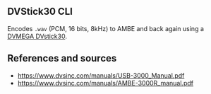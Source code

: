 ## DVStick30 CLI

Encodes `.wav` (PCM, 16 bits, 8kHz) to AMBE and back again using a [DVMEGA DVstick30](https://www.dvmega.nl/dvstick30/).

## References and sources

* https://www.dvsinc.com/manuals/USB-3000_Manual.pdf
* https://www.dvsinc.com/manuals/AMBE-3000R_manual.pdf
